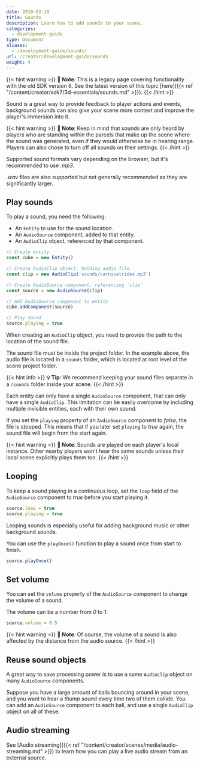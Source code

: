 ```yaml
---
date: 2018-02-10
title: Sounds
description: Learn how to add sounds to your scene.
categories:
  - development-guide
type: Document
aliases:
  - /development-guide/sounds/
url: /creator/development-guide/sounds
weight: 4
---
```


{{< hint warning >}}
**📔 Note**: This is a legacy page covering functionality with the old SDK version 6. See the latest version of this topic [here]({{< ref "/content/creator/sdk7/3d-essentials/sounds.md" >}}).
{{< /hint >}}

Sound is a great way to provide feedback to player actions and events, background sounds can also give your scene more context and improve the player's immersion into it.

{{< hint warning >}}
**📔 Note**: Keep in mind that sounds are only heard by players who are standing within the parcels that make up the scene where the sound was generated, even if they would otherwise be in hearing range. Players can also chose to turn off all sounds on their settings.
{{< /hint >}}

Supported sound formats vary depending on the browser, but it's recommended to use _.mp3_.

_.wav_ files are also supported but not generally recommended as they are significantly larger.

## Play sounds

To play a sound, you need the following:

- An `Entity` to use for the sound location.
- An `AudioSource` component, added to that entity.
- An `AudioClip` object, referenced by that component.

```ts
// Create entity
const cube = new Entity()

// Create AudioClip object, holding audio file
const clip = new AudioClip('sounds/carnivalrides.mp3')

// Create AudioSource component, referencing `clip`
const source = new AudioSource(clip)

// Add AudioSource component to entity
cube.addComponent(source)

// Play sound
source.playing = true
```

When creating an `AudioClip` object, you need to provide the path to the location of the sound file.

The sound file must be inside the project folder. In the example above, the audio file is located in a `sounds` folder, which is located at root level of the scene project folder.

{{< hint info >}}
**💡 Tip**: We recommend keeping your sound files separate in a `/sounds` folder inside your scene.
{{< /hint >}}

Each entity can only have a single `AudioSource` component, that can only have a single `AudioClip`. This limitation can be easily overcome by including multiple invisible entities, each with their own sound.

If you set the `playing` property of an `AudioSource` component to _false_, the file is stopped. This means that if you later set `playing` to _true_ again, the sound file will begin from the start again.

{{< hint warning >}}
**📔 Note**: Sounds are played on each player's local instance. Other nearby players won't hear the same sounds unless their local scene explicitly plays them too.
{{< /hint >}}

## Looping

To keep a sound playing in a continuous loop, set the `loop` field of the `AudioSource` component to _true_ before you start playing it.

```ts
source.loop = true
source.playing = true
```

Looping sounds is especially useful for adding background music or other background sounds.

You can use the `playOnce()` function to play a sound once from start to finish.

```ts
source.playOnce()
```

## Set volume

You can set the `volume` property of the `AudioSource` component to change the volume of a sound.

The volume can be a number from _0_ to _1_.

```ts
source.volume = 0.5
```

{{< hint warning >}}
**📔 Note**: Of course, the volume of a sound is also affected by the distance from the audio source.
{{< /hint >}}

## Reuse sound objects

A great way to save processing power is to use a same `AudioClip` object on many `AudioSource` components.

Suppose you have a large amount of balls bouncing around in your scene, and you want to hear a _thump_ sound every time two of them collide. You can add an `AudioSource` component to each ball, and use a single `AudioClip` object on all of these.

<!--
```ts
```
-->

## Audio streaming

See [Audio streaming]({{< ref "/content/creator/scenes/media/audio-streaming.md" >}}) to learn how you can play a live audio stream from an external source.
